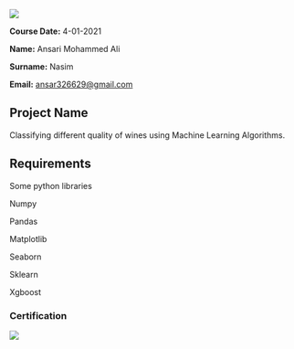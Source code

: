 
![](img/logo.png)

**Course Date:** 4-01-2021

**Name:** Ansari Mohammed Ali

**Surname:** Nasim  

**Email:** ansar326629@gmail.com  


## Project Name
Classifying different quality of wines using Machine Learning Algorithms.

## Requirements
Some python libraries

Numpy

Pandas

Matplotlib

Seaborn

Sklearn

Xgboost

### Certification
![](img/certificate_ex.png)

